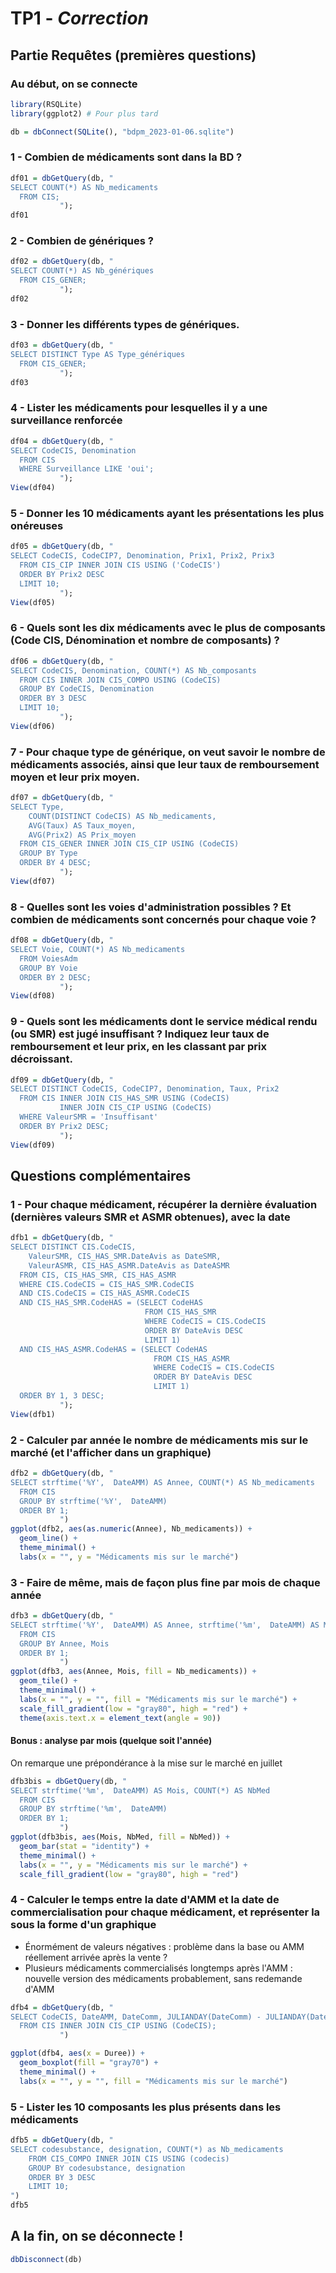 # TP1 - *Correction*

## Partie Requêtes (premières questions)

### Au début, on se connecte

```r
library(RSQLite)
library(ggplot2) # Pour plus tard

db = dbConnect(SQLite(), "bdpm_2023-01-06.sqlite")
```

### 1 - Combien de médicaments sont dans la BD ?

```r
df01 = dbGetQuery(db, "
SELECT COUNT(*) AS Nb_medicaments
  FROM CIS;
           ");
df01
```

### 2 - Combien de génériques ?

```r
df02 = dbGetQuery(db, "
SELECT COUNT(*) AS Nb_génériques
  FROM CIS_GENER;
           ");
df02
```

### 3 - Donner les différents types de génériques.

```r
df03 = dbGetQuery(db, "
SELECT DISTINCT Type AS Type_génériques
  FROM CIS_GENER;
           ");
df03
```

### 4 - Lister les médicaments pour lesquelles il y a une surveillance renforcée

```r
df04 = dbGetQuery(db, "
SELECT CodeCIS, Denomination
  FROM CIS
  WHERE Surveillance LIKE 'oui';
           ");
View(df04)
```

### 5 - Donner les 10 médicaments ayant les présentations les plus onéreuses

```r
df05 = dbGetQuery(db, "
SELECT CodeCIS, CodeCIP7, Denomination, Prix1, Prix2, Prix3
  FROM CIS_CIP INNER JOIN CIS USING ('CodeCIS')
  ORDER BY Prix2 DESC
  LIMIT 10;
           ");
View(df05)
```

### 6 - Quels sont les dix médicaments avec le plus de composants (Code CIS, Dénomination et nombre de composants) ?

```r
df06 = dbGetQuery(db, "
SELECT CodeCIS, Denomination, COUNT(*) AS Nb_composants
  FROM CIS INNER JOIN CIS_COMPO USING (CodeCIS)
  GROUP BY CodeCIS, Denomination
  ORDER BY 3 DESC
  LIMIT 10;
           ");
View(df06)
```

### 7 - Pour chaque type de générique, on veut savoir le nombre de médicaments associés, ainsi que leur taux de remboursement moyen et leur prix moyen.

```r
df07 = dbGetQuery(db, "
SELECT Type, 
    COUNT(DISTINCT CodeCIS) AS Nb_medicaments, 
    AVG(Taux) AS Taux_moyen,
    AVG(Prix2) AS Prix_moyen
  FROM CIS_GENER INNER JOIN CIS_CIP USING (CodeCIS)
  GROUP BY Type
  ORDER BY 4 DESC;
           ");
View(df07)
```

### 8 - Quelles sont les voies d'administration possibles ? Et combien de médicaments sont concernés pour chaque voie ?

```r
df08 = dbGetQuery(db, "
SELECT Voie, COUNT(*) AS Nb_medicaments
  FROM VoiesAdm
  GROUP BY Voie
  ORDER BY 2 DESC;
           ");
View(df08)
```

### 9 - Quels sont les médicaments dont le service médical rendu (ou SMR) est jugé insuffisant ? Indiquez leur taux de remboursement et leur prix, en les classant par prix décroissant.

```r
df09 = dbGetQuery(db, "
SELECT DISTINCT CodeCIS, CodeCIP7, Denomination, Taux, Prix2
  FROM CIS INNER JOIN CIS_HAS_SMR USING (CodeCIS)
           INNER JOIN CIS_CIP USING (CodeCIS)
  WHERE ValeurSMR = 'Insuffisant'
  ORDER BY Prix2 DESC; 
           ");
View(df09)
```

## Questions complémentaires

### 1 - Pour chaque médicament, récupérer la dernière évaluation (dernières valeurs SMR et ASMR obtenues), avec la date

```r
dfb1 = dbGetQuery(db, "
SELECT DISTINCT CIS.CodeCIS, 
    ValeurSMR, CIS_HAS_SMR.DateAvis as DateSMR, 
    ValeurASMR, CIS_HAS_ASMR.DateAvis as DateASMR
  FROM CIS, CIS_HAS_SMR, CIS_HAS_ASMR
  WHERE CIS.CodeCIS = CIS_HAS_SMR.CodeCIS
  AND CIS.CodeCIS = CIS_HAS_ASMR.CodeCIS
  AND CIS_HAS_SMR.CodeHAS = (SELECT CodeHAS 
                              FROM CIS_HAS_SMR 
                              WHERE CodeCIS = CIS.CodeCIS 
                              ORDER BY DateAvis DESC 
                              LIMIT 1)
  AND CIS_HAS_ASMR.CodeHAS = (SELECT CodeHAS 
                                FROM CIS_HAS_ASMR 
                                WHERE CodeCIS = CIS.CodeCIS 
                                ORDER BY DateAvis DESC 
                                LIMIT 1)
  ORDER BY 1, 3 DESC;
           ");
View(dfb1)
```

### 2 - Calculer par année le nombre de médicaments mis sur le marché (et l'afficher dans un graphique)

```r
dfb2 = dbGetQuery(db, "
SELECT strftime('%Y',  DateAMM) AS Annee, COUNT(*) AS Nb_medicaments
  FROM CIS
  GROUP BY strftime('%Y',  DateAMM)
  ORDER BY 1;
           ")
ggplot(dfb2, aes(as.numeric(Annee), Nb_medicaments)) +
  geom_line() +
  theme_minimal() +
  labs(x = "", y = "Médicaments mis sur le marché")
```

### 3 - Faire de même, mais de façon plus fine par mois de chaque année

```r
dfb3 = dbGetQuery(db, "
SELECT strftime('%Y',  DateAMM) AS Annee, strftime('%m',  DateAMM) AS Mois, COUNT(*) AS Nb_medicaments
  FROM CIS
  GROUP BY Annee, Mois
  ORDER BY 1;
           ")
ggplot(dfb3, aes(Annee, Mois, fill = Nb_medicaments)) +
  geom_tile() +
  theme_minimal() +
  labs(x = "", y = "", fill = "Médicaments mis sur le marché") +
  scale_fill_gradient(low = "gray80", high = "red") +
  theme(axis.text.x = element_text(angle = 90))
```

#### Bonus : analyse par mois (quelque soit l'année)

On remarque une prépondérance à la mise sur le marché en juillet 

```r
dfb3bis = dbGetQuery(db, "
SELECT strftime('%m',  DateAMM) AS Mois, COUNT(*) AS NbMed
  FROM CIS
  GROUP BY strftime('%m',  DateAMM)
  ORDER BY 1;
           ")
ggplot(dfb3bis, aes(Mois, NbMed, fill = NbMed)) +
  geom_bar(stat = "identity") +
  theme_minimal() +
  labs(x = "", y = "Médicaments mis sur le marché") +
  scale_fill_gradient(low = "gray80", high = "red")
```

### 4 - Calculer le temps entre la date d'AMM et la date de commercialisation pour chaque médicament, et représenter la sous la forme d'un graphique

- Énormément de valeurs négatives : problème dans la base ou AMM réellement arrivée après la vente ?
- Plusieurs médicaments commercialisés longtemps après l'AMM : nouvelle version des médicaments probablement, sans redemande d'AMM

```r
dfb4 = dbGetQuery(db, "
SELECT CodeCIS, DateAMM, DateComm, JULIANDAY(DateComm) - JULIANDAY(DateAMM) AS Duree
  FROM CIS INNER JOIN CIS_CIP USING (CodeCIS);
           ")

ggplot(dfb4, aes(x = Duree)) +
  geom_boxplot(fill = "gray70") +
  theme_minimal() +
  labs(x = "", y = "", fill = "Médicaments mis sur le marché")
```

### 5 - Lister les 10 composants les plus présents dans les médicaments

```r
dfb5 = dbGetQuery(db, "
SELECT codesubstance, designation, COUNT(*) as Nb_medicaments
	FROM CIS_COMPO INNER JOIN CIS USING (codecis)
    GROUP BY codesubstance, designation
    ORDER BY 3 DESC
    LIMIT 10;
")
dfb5
```

## A la fin, on se déconnecte !

```r
dbDisconnect(db)
```
